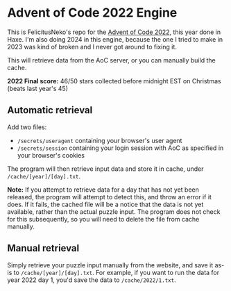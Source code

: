 # Advent of Code 2022 Engine

This is FelicitusNeko's repo for the [Advent of Code 2022](https://adventofcode.com/), this year done in Haxe. I'm also doing 2024 in this engine, because the one I tried to make in 2023 was kind of broken and I never got around to fixing it.

This will retrieve data from the AoC server, or you can manually build the cache.

**2022 Final score:** 46/50 stars collected before midnight EST on Christmas (beats last year's 45)

## Automatic retrieval

Add two files:
 - `/secrets/useragent` containing your browser's user agent
 - `/secrets/session` containing your login session with AoC as specified in your browser's cookies

The program will then retrieve input data and store it in cache, under `/cache/[year]/[day].txt`.

**Note:** If you attempt to retrieve data for a day that has not yet been released, the program will attempt to detect this, and throw an error if it does. If it fails, the cached file will be a notice that the data is not yet available, rather than the actual puzzle input. The program does not check for this subsequently, so you will need to delete the file from cache manually.

## Manual retrieval

Simply retrieve your puzzle input manually from the website, and save it as-is to `/cache/[year]/[day].txt`. For example, if you want to run the data for year 2022 day 1, you'd save the data to `/cache/2022/1.txt`.